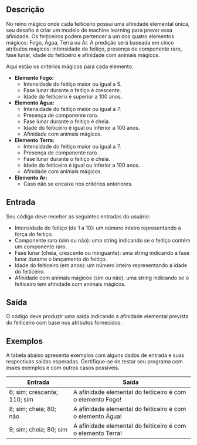 ## **Descrição**

No reino mágico onde cada feiticeiro possui uma afinidade elemental única, seu desafio é criar um modelo de machine learning para prever essa afinidade. Os feiticeiros podem pertencer a um dos quatro elementos mágicos: Fogo, Água, Terra ou Ar. A predição será baseada em cinco atributos mágicos: intensidade do feitiço, presença de componente raro, fase lunar, idade do feiticeiro e afinidade com animais mágicos.

Aqui estão os critérios mágicos para cada elemento:

- **Elemento Fogo:**
    - Intensidade do feitiço maior ou igual a 5.
    - Fase lunar durante o feitiço é crescente.
    - Idade do feiticeiro é superior a 100 anos.
- **Elemento Água:**
    - Intensidade do feitiço maior ou igual a 7.
    - Presença de componente raro.
    - Fase lunar durante o feitiço é cheia.
    - Idade do feiticeiro é igual ou inferior a 100 anos.
    - Afinidade com animais mágicos.
- **Elemento Terra:**
    - Intensidade do feitiço maior ou igual a 7.
    - Presença de componente raro.
    - Fase lunar durante o feitiço é cheia.
    - Idade do feiticeiro é igual ou inferior a 100 anos.
    - Afinidade com animais mágicos.
- **Elemento Ar:**
    - Caso não se encaixe nos critérios anteriores.

## **Entrada**

Seu código deve receber as seguintes entradas do usuário:

- Intensidade do feitiço (de 1 a 10): um número inteiro representando a força do feitiço.
- Componente raro (sim ou não): uma string indicando se o feitiço contém um componente raro.
- Fase lunar (cheia, crescente ou minguante): uma string indicando a fase lunar durante o lançamento do feitiço.
- Idade do feiticeiro (em anos): um número inteiro representando a idade do feiticeiro.
- Afinidade com animais mágicos (sim ou não): uma string indicando se o feiticeiro tem afinidade com animais mágicos.

## **Saída**

O código deve produzir uma saída indicando a afinidade elemental prevista do feiticeiro com base nos atributos fornecidos.

## **Exemplos**

A tabela abaixo apresenta exemplos com alguns dados de entrada e suas respectivas saídas esperadas. Certifique-se de testar seu programa com esses exemplos e com outros casos possíveis.

| Entrada  | Saída |
|----------|---------|
| 6; sim; crescente; 110; sim | A afinidade elemental do feiticeiro é com o elemento Fogo!  |
| 8; sim; cheia; 80; não  | A afinidade elemental do feiticeiro é com o elemento Água!  |
| 9; sim; cheia; 80; sim  | A afinidade elemental do feiticeiro é com o elemento Terra!  |